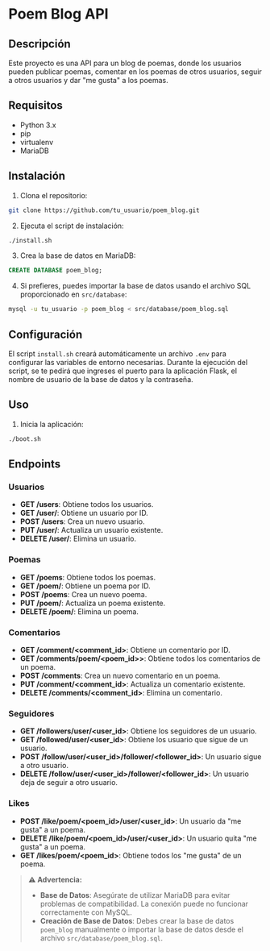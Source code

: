 # Poem Blog API

## Descripción

Este proyecto es una API para un blog de poemas, donde los usuarios pueden publicar poemas, comentar en los poemas de otros usuarios, seguir a otros usuarios y dar "me gusta" a los poemas.

## Requisitos

- Python 3.x
- pip
- virtualenv
- MariaDB

## Instalación

1. Clona el repositorio:

```sh
git clone https://github.com/tu_usuario/poem_blog.git
```

2. Ejecuta el script de instalación:

```sh
./install.sh
```

3. Crea la base de datos en MariaDB:

```sql
CREATE DATABASE poem_blog;
```

4. Si prefieres, puedes importar la base de datos usando el archivo SQL proporcionado en `src/database`:

```sh
mysql -u tu_usuario -p poem_blog < src/database/poem_blog.sql
```

## Configuración

El script `install.sh` creará automáticamente un archivo `.env` para configurar las variables de entorno necesarias. Durante la ejecución del script, se te pedirá que ingreses el puerto para la aplicación Flask, el nombre de usuario de la base de datos y la contraseña.

## Uso

1. Inicia la aplicación:

```sh
./boot.sh
```

## Endpoints

### Usuarios

- **GET /users**: Obtiene todos los usuarios.
- **GET /user/<id>**: Obtiene un usuario por ID.
- **POST /users**: Crea un nuevo usuario.
- **PUT /user/<id>**: Actualiza un usuario existente.
- **DELETE /user/<id>**: Elimina un usuario.

### Poemas

- **GET /poems**: Obtiene todos los poemas.
- **GET /poem/<id>**: Obtiene un poema por ID.
- **POST /poems**: Crea un nuevo poema.
- **PUT /poem/<id>**: Actualiza un poema existente.
- **DELETE /poem/<id>**: Elimina un poema.

### Comentarios

- **GET /comment/<comment_id>**: Obtiene un comentario por ID.
- **GET /comments/poem/<poem_id>>**: Obtiene todos los comentarios de un poema.
- **POST /comments**: Crea un nuevo comentario en un poema.
- **PUT /comment/<comment_id>**: Actualiza un comentario existente.
- **DELETE /comments/<comment_id>**: Elimina un comentario.

### Seguidores

- **GET /followers/user/<user_id>**: Obtiene los seguidores de un usuario.
- **GET /followed/user/<user_id>**: Obtiene los usuario que sigue de un usuario.
- **POST /follow/user/<user_id>/follower/<follower_id>**: Un usuario sigue a otro usuario.
- **DELETE /follow/user/<user_id>/follower/<follower_id>**: Un usuario deja de seguir a otro usuario.

### Likes

- **POST /like/poem/<poem_id>/user/<user_id>**: Un usuario da "me gusta" a un poema.
- **DELETE /like/poem/<poem_id>/user/<user_id>**: Un usuario quita "me gusta" a un poema.
- **GET /likes/poem/<poem_id>**: Obtiene todos los "me gusta" de un poema.

> **⚠️ Advertencia:**
> - **Base de Datos**: Asegúrate de utilizar MariaDB para evitar problemas de compatibilidad. La conexión puede no funcionar correctamente con MySQL.
> - **Creación de Base de Datos**: Debes crear la base de datos `poem_blog` manualmente o importar la base de datos desde el archivo `src/database/poem_blog.sql`.


